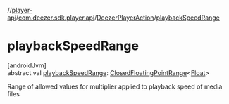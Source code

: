 //[player-api](../../../index.md)/[com.deezer.sdk.player.api](../index.md)/[DeezerPlayerAction](index.md)/[playbackSpeedRange](playback-speed-range.md)

# playbackSpeedRange

[androidJvm]\
abstract val [playbackSpeedRange](playback-speed-range.md): [ClosedFloatingPointRange](https://kotlinlang.org/api/latest/jvm/stdlib/kotlin.ranges/-closed-floating-point-range/index.html)&lt;[Float](https://kotlinlang.org/api/latest/jvm/stdlib/kotlin/-float/index.html)&gt;

Range of allowed values for multiplier applied to playback speed of media files
